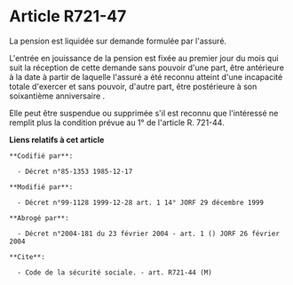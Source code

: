 # Article R721-47

La pension est liquidée sur demande formulée par l'assuré. 

L'entrée en jouissance de la pension est fixée au premier jour du mois qui suit la réception de cette demande sans pouvoir
d'une part, être antérieure à la date à partir de laquelle l'assuré a été reconnu atteint d'une incapacité totale d'exercer
et sans pouvoir, d'autre part, être postérieure à son soixantième anniversaire     . 

Elle peut être suspendue ou supprimée s'il est reconnu que l'intéressé ne remplit plus la condition prévue au 1° de l'article
R. 721-44.

**Liens relatifs à cet article**

	**Codifié par**:

	  - Décret n°85-1353 1985-12-17

	**Modifié par**:

	  - Décret n°99-1128 1999-12-28 art. 1 14° JORF 29 décembre 1999

	**Abrogé par**:

	  - Décret n°2004-181 du 23 février 2004 - art. 1 () JORF 26 février 2004

	**Cite**:

	  - Code de la sécurité sociale. - art. R721-44 (M)
